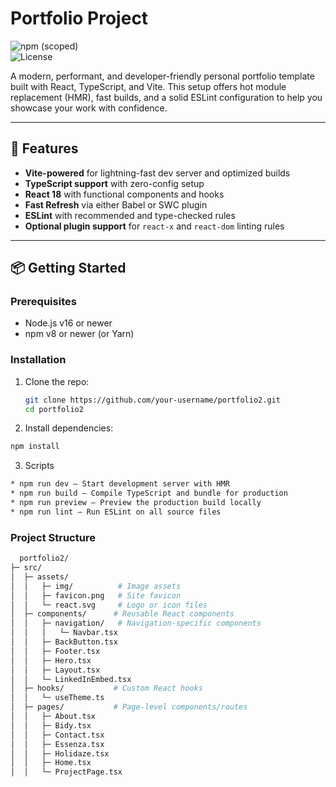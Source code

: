 # Portfolio Project

![npm (scoped)](https://img.shields.io/npm/v/portfolio2?color=blue)  
![License](https://img.shields.io/badge/license-MIT-blue)

A modern, performant, and developer-friendly personal portfolio template built with React, TypeScript, and Vite. This setup offers hot module replacement (HMR), fast builds, and a solid ESLint configuration to help you showcase your work with confidence.

---

## 🚀 Features

- **Vite-powered** for lightning-fast dev server and optimized builds  
- **TypeScript support** with zero-config setup  
- **React 18** with functional components and hooks  
- **Fast Refresh** via either Babel or SWC plugin  
- **ESLint** with recommended and type-checked rules  
- **Optional plugin support** for `react-x` and `react-dom` linting rules  

---

## 📦 Getting Started

### Prerequisites

- Node.js v16 or newer  
- npm v8 or newer (or Yarn)  

### Installation

1. Clone the repo:  
   ```bash
   git clone https://github.com/your-username/portfolio2.git
   cd portfolio2

   ```

2. Install dependencies:
  ```bash 
  npm install
  ```

3. Scripts
  ```bash
* npm run dev — Start development server with HMR
* npm run build — Compile TypeScript and bundle for production
* npm run preview — Preview the production build locally
* npm run lint — Run ESLint on all source files   
 ```

###  Project Structure

  ```bash
    portfolio2/
├─ src/
│  ├─ assets/
│  │   ├─ img/          # Image assets
│  │   ├─ favicon.png   # Site favicon
│  │   └─ react.svg     # Logo or icon files
│  ├─ components/      # Reusable React components
│  │   ├─ navigation/   # Navigation-specific components
│  │   │   └─ Navbar.tsx
│  │   ├─ BackButton.tsx
│  │   ├─ Footer.tsx
│  │   ├─ Hero.tsx
│  │   ├─ Layout.tsx
│  │   └─ LinkedInEmbed.tsx
│  ├─ hooks/           # Custom React hooks
│  │   └─ useTheme.ts
│  ├─ pages/           # Page-level components/routes
│  │   ├─ About.tsx
│  │   ├─ Bidy.tsx
│  │   ├─ Contact.tsx
│  │   ├─ Essenza.tsx
│  │   ├─ Holidaze.tsx
│  │   ├─ Home.tsx
│  │   └─ ProjectPage.tsx

  ```
  